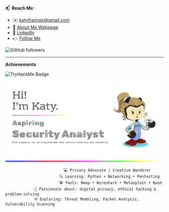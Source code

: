 📬 **Reach Me**:
- ✉️ [katyfrances@gmail.com](mailto:katyfrances@gmail.com)  
- 🔗 [About Me Webpage](https://katyfrancesa.github.io/intro/)  
- 💼 [LinkedIn](https://www.linkedin.com/in/katyfrancesa/)
- 👉 [Follow Me](https://github.com/katyfrancesa)
 
![GitHub followers](https://img.shields.io/github/followers/katyfrancesa?label=Follow&style=social)  
<hr />

**Achievements**

![TryHackMe Badge](https://tryhackme-badges.s3.amazonaws.com/katyfa.png) 


![Header](githubBanner1.png)

                              💻 Privacy Advocate | Creative Wanderer   
                            🔍 Learning: Python • Networking • Pentesting   
                            🛠️ Tools: Nmap • Wireshark • Metasploit • Bash  
                 🧠 Passionate about: digital privacy, ethical hacking & problem-solving   
                 🌐 Exploring: Threat Modeling, Packet Analysis, Vulnerability Scanning  

<!---
KatyFrancesA/KatyFrancesA is a ✨ special ✨ repository because its `README.md` (this file) appears on your GitHub profile.
You can click the Preview link to take a look at your changes.
--->
